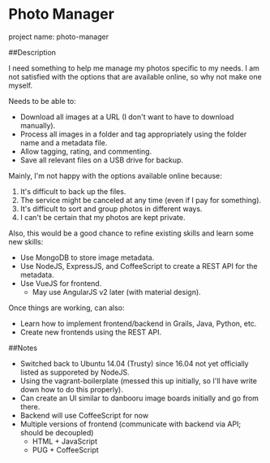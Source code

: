 # Photo Manager

project name: photo-manager

##Description

I need something to help me manage my photos specific to my needs.  I am not satisfied with the options that are available online, so why not make one myself.

Needs to be able to:

* Download all images at a URL (I don't want to have to download manually).
* Process all images in a folder and tag appropriately using the folder name and a metadata file.
* Allow tagging, rating, and commenting.
* Save all relevant files on a USB drive for backup.

Mainly, I'm not happy with the options available online because:

1.  It's difficult to back up the files.
2.  The service might be canceled at any time (even if I pay for something).
3.  It's difficult to sort and group photos in different ways.
4.  I can't be certain that my photos are kept private.

Also, this would be a good chance to refine existing skills and learn some new skills:

* Use MongoDB to store image metadata.
* Use NodeJS, ExpressJS, and CoffeeScript to create a REST API for the metadata.
* Use VueJS for frontend.
  * May use AngularJS v2 later (with material design).

Once things are working, can also:

* Learn how to implement frontend/backend in Grails, Java, Python, etc.
* Create new frontends using the REST API.

##Notes

* Switched back to Ubuntu 14.04 (Trusty) since 16.04 not yet officially listed as supporeted by NodeJS.
* Using the vagrant-boilerplate (messed this up initially, so I'll have write down how to do this properly).
* Can create an UI similar to danbooru image boards initially and go from there.
* Backend will use CoffeeScript for now
* Multiple versions of frontend (communicate with backend via API; should be decoupled)
  * HTML + JavaScript
  * PUG + CoffeeScript
